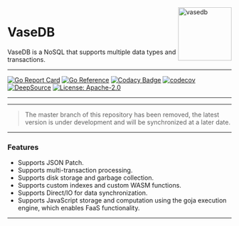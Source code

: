 

<img align="right" src="https://img.ibyte.me/0sd9vd.png" alt="vasedb" width="120" height="120" />

# VaseDB

VaseDB is a NoSQL that supports multiple data types and transactions.

---

[![Go Report Card](https://goreportcard.com/badge/github.com/auula/vasedb)](https://goreportcard.com/report/github.com/auula/vasedb)
[![Go Reference](https://pkg.go.dev/badge/github.com/auula/vasedb.svg)](https://pkg.go.dev/github.com/auula/vasedb)
[![Codacy Badge](https://app.codacy.com/project/badge/Grade/55bc449808ca4d0c80c0122f170d7313)](https://app.codacy.com/gh/auula/vasedb/dashboard?utm_source=gh&utm_medium=referral&utm_content=&utm_campaign=Badge_grade)
[![codecov](https://codecov.io/gh/auula/vasedb/graph/badge.svg?token=ekQ3KzyXtm)](https://codecov.io/gh/auula/vasedb)
[![DeepSource](https://deepsource.io/gh/auula/vasedb.svg/?label=active+issues&token=rdl-7kKKCfR0F8b0dojJd50U)](https://deepsource.io/gh/auula/vasedb/?ref=repository-badge)
[![License: Apache-2.0](https://img.shields.io/badge/License-Apache%202.0-blue.svg)](https://opensource.org/licenses/Apache-2.0)


---

---

> The master branch of this repository has been removed, the latest version is under development and will be synchronized at a later date.

---



### Features

- Supports JSON Patch.
- Supports multi-transaction processing.
- Supports disk storage and garbage collection.
- Supports custom indexes and custom WASM functions.
- Supports Direct/IO for data synchronization.
- Supports JavaScript storage and computation using the goja execution engine, which enables FaaS functionality.

---


